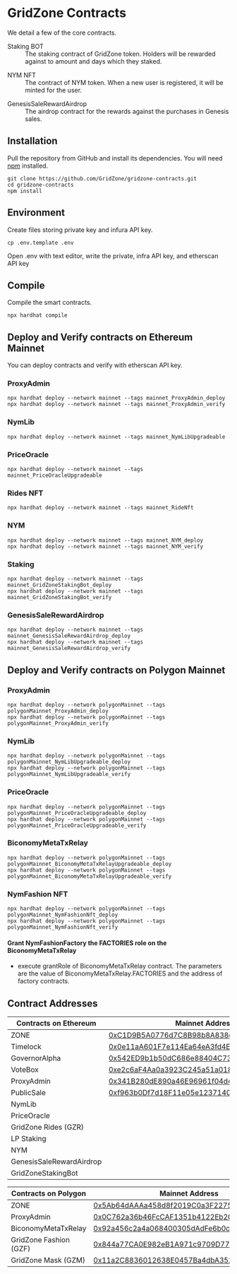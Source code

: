 # GridZone Contracts

We detail a few of the core contracts.

<dl>
  <dt>Staking BOT</dt>
  <dd>The staking contract of GridZone token. Holders will be rewarded against to amount and days which they staked.</dd>
</dl>

<dl>
  <dt>NYM NFT</dt>
  <dd>The contract of NYM token. When a new user is registered, it will be minted for the user.</dd>
</dl>

<dl>
  <dt>GenesisSaleRewardAirdrop</dt>
  <dd>The airdrop contract for the rewards against the purchases in Genesis sales.</dd>
</dl>

## Installation
Pull the repository from GitHub and install its dependencies. You will need [npm](https://docs.npmjs.com/cli/install) installed.

```text
git clone https://github.com/GridZone/gridzone-contracts.git
cd gridzone-contracts
npm install
```

## Environment

Create files storing private key and infura API key.

```text
cp .env.template .env
```

Open .env with text editor, write the private, infra API key, and etherscan API key

## Compile

Compile the smart contracts.

```text
npx hardhat compile
```

## Deploy and Verify contracts on Ethereum Mainnet

You can deploy contracts and verify with etherscan API key.

### ProxyAdmin

```text
npx hardhat deploy --network mainnet --tags mainnet_ProxyAdmin_deploy
npx hardhat deploy --network mainnet --tags mainnet_ProxyAdmin_verify
```

### NymLib

```text
npx hardhat deploy --network mainnet --tags mainnet_NymLibUpgradeable
```

### PriceOracle

```text
npx hardhat deploy --network mainnet --tags mainnet_PriceOracleUpgradeable
```

### Rides NFT

```text
npx hardhat deploy --network mainnet --tags mainnet_RideNft
```

### NYM

```text
npx hardhat deploy --network mainnet --tags mainnet_NYM_deploy
npx hardhat deploy --network mainnet --tags mainnet_NYM_verify
```

### Staking

```text
npx hardhat deploy --network mainnet --tags mainnet_GridZoneStakingBot_deploy
npx hardhat deploy --network mainnet --tags mainnet_GridZoneStakingBot_verify
```

### GenesisSaleRewardAirdrop

```text
npx hardhat deploy --network mainnet --tags mainnet_GenesisSaleRewardAirdrop_deploy
npx hardhat deploy --network mainnet --tags mainnet_GenesisSaleRewardAirdrop_verify
```

## Deploy and Verify contracts on Polygon Mainnet

### ProxyAdmin

```text
npx hardhat deploy --network polygonMainnet --tags polygonMainnet_ProxyAdmin_deploy
npx hardhat deploy --network polygonMainnet --tags polygonMainnet_ProxyAdmin_verify
```

### NymLib

```text
npx hardhat deploy --network polygonMainnet --tags polygonMainnet_NymLibUpgradeable_deploy
npx hardhat deploy --network polygonMainnet --tags polygonMainnet_NymLibUpgradeable_verify
```

### PriceOracle

```text
npx hardhat deploy --network polygonMainnet --tags polygonMainnet_PriceOracleUpgradeable_deploy
npx hardhat deploy --network polygonMainnet --tags polygonMainnet_PriceOracleUpgradeable_verify
```

### BiconomyMetaTxRelay

```text
npx hardhat deploy --network polygonMainnet --tags polygonMainnet_BiconomyMetaTxRelayUpgradeable_deploy
npx hardhat deploy --network polygonMainnet --tags polygonMainnet_BiconomyMetaTxRelayUpgradeable_verify
```

### NymFashion NFT

```text
npx hardhat deploy --network polygonMainnet --tags polygonMainnet_NymFashionNft_deploy
npx hardhat deploy --network polygonMainnet --tags polygonMainnet_NymFashionNft_verify
```

#### Grant NymFashionFactory the FACTORIES role on the BiconomyMetaTxRelay

* execute grantRole of BiconomyMetaTxRelay contract. The parameters are the value of BiconomyMetaTxRelay.FACTORIES and the address of factory contracts.

## Contract Addresses

| Contracts on Ethereum    | Mainnet Address                                                                                                       | Goerli  Address                                                                                                       |
| ------------------------ | --------------------------------------------------------------------------------------------------------------------- | --------------------------------------------------------------------------------------------------------------------- |
| ZONE                     | [0xC1D9B5A0776d7C8B98b8A838e5a0DD1Bc5Fdd53C](https://etherscan.io/address/0xC1D9B5A0776d7C8B98b8A838e5a0DD1Bc5Fdd53C) | [0x862E80fFDDB68230CFc9850e767260A9595C93Eb](https://goerli.etherscan.io/address/0x862E80fFDDB68230CFc9850e767260A9595C93Eb) |
| Timelock                 | [0x0e11aA601F7e114Ea64eA3fd4Eb838A3bfDFb8B9](https://etherscan.io/address/0x0e11aA601F7e114Ea64eA3fd4Eb838A3bfDFb8B9) | [0x464141184F1E36D984888534C32817CBaE74955B](https://goerli.etherscan.io/address/0x464141184F1E36D984888534C32817CBaE74955B) |
| GovernorAlpha            | [0x542ED9b1b50dC686e88404C73C062faA39568304](https://etherscan.io/address/0x542ED9b1b50dC686e88404C73C062faA39568304) | [0x3959c224d5475090d99188D65E318546Af161977](https://goerli.etherscan.io/address/0x3959c224d5475090d99188D65E318546Af161977) |
| VoteBox                  | [0xe2c6aF4Aa0a3923C245a51a0188515f3b36B841A](https://etherscan.io/address/0xe2c6aF4Aa0a3923C245a51a0188515f3b36B841A) | [0x57E21D288E7ccBfb332295e4f8Ca738512e6E075](https://goerli.etherscan.io/address/0x57E21D288E7ccBfb332295e4f8Ca738512e6E075) |
| ProxyAdmin               | [0x341B280dE890a46E96961f04d438214c76F1E2d6](https://etherscan.io/address/0x341B280dE890a46E96961f04d438214c76F1E2d6) | [0x7bC3487097F6495D3d0d2944Df80B161612293a9](https://goerli.etherscan.io/address/0x7bC3487097F6495D3d0d2944Df80B161612293a9) |
| PublicSale               | [0xf963b0Df7d18F11e05e12371407a1f6a4091206F](https://etherscan.io/address/0xf963b0Df7d18F11e05e12371407a1f6a4091206F) | [0x44fE947e4cb4D5c07c9Ed1a4724B3e6B7A946C91](https://goerli.etherscan.io/address/0x44fE947e4cb4D5c07c9Ed1a4724B3e6B7A946C91) |
| NymLib                   |  | [0x06454E306DBCB79C7C139d5e8977ac455f812f52](https://goerli.etherscan.io/address/0x06454E306DBCB79C7C139d5e8977ac455f812f52) |
| PriceOracle              |  | [0xDcF7C8664c2191589C5170bF73c6faC5c7cC7bd6](https://goerli.etherscan.io/address/0xDcF7C8664c2191589C5170bF73c6faC5c7cC7bd6) |
| GridZone Rides (GZR)     |  | [0x606eBC0dd72238E8ca5B1F50BA78a3Cc1f3A8986](https://goerli.etherscan.io/address/0x606eBC0dd72238E8ca5B1F50BA78a3Cc1f3A8986) |
| LP Staking               |  | [0xd35A00A07e79B72457245Fc665c4D78609744414](https://goerli.etherscan.io/address/0xd35A00A07e79B72457245Fc665c4D78609744414) |
| NYM                      |  |  |
| GenesisSaleRewardAirdrop |  |  |
| GridZoneStakingBot       |  |  |


| Contracts on Polygon     | Mainnet Address                                                                                                          | Mumbai  Address                                                                                                          |
| ------------------------ | ------------------------------------------------------------------------------------------------------------------------ | ------------------------------------------------------------------------------------------------------------------------ |
| ZONE                     | [0x5Ab64dAAAa458d8f2019C0a3F2275FDc27e498D1](https://polygonscan.com/address/0x5Ab64dAAAa458d8f2019C0a3F2275FDc27e498D1) | [0x5248c77c11699082A92b9B6617F884bAF63787de](https://mumbai.polygonscan.com/address/0x5248c77c11699082A92b9B6617F884bAF63787de) |
| ProxyAdmin               | [0x0C762a36b46FcCAF1351b4122Eb2CEAF062f6d8B](https://polygonscan.com/address/0x0C762a36b46FcCAF1351b4122Eb2CEAF062f6d8B) | [0xd35bd944019a32B54C185eF0B863096e89afAdcA](https://mumbai.polygonscan.com/address/0xd35bd944019a32B54C185eF0B863096e89afAdcA) |
| BiconomyMetaTxRelay      | [0x92a456c2a4a068400305dAdFe6b0c6C60A64F0E4](https://polygonscan.com/address/0x92a456c2a4a068400305dAdFe6b0c6C60A64F0E4) | [0x2A7870CA37A02B53B6ca310904da3B9ce5ab8707](https://mumbai.polygonscan.com/address/0x2A7870CA37A02B53B6ca310904da3B9ce5ab8707) |
| GridZone Fashion (GZF)   | [0x844a77CA0E982eB1A971c9709D778959E906D902](https://polygonscan.com/address/0x844a77CA0E982eB1A971c9709D778959E906D902) | [0x81A140D74900B2f4D2f3c462cE752638d16938fb](https://mumbai.polygonscan.com/address/0x81A140D74900B2f4D2f3c462cE752638d16938fb) |
| GridZone Mask (GZM)      | [0x11a2C8836012638E0457Ba4dbA352b55A0068894](https://polygonscan.com/address/0x11a2C8836012638E0457Ba4dbA352b55A0068894) |  |
